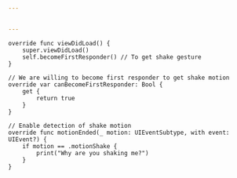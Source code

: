 ```yaml
---


---
```


<pre><code>override func viewDidLoad() {
    super.viewDidLoad()
    self.becomeFirstResponder() // To get shake gesture
}

// We are willing to become first responder to get shake motion
override var canBecomeFirstResponder: Bool {
    get {
        return true
    }
}

// Enable detection of shake motion
override func motionEnded(_ motion: UIEventSubtype, with event: UIEvent?) {
    if motion == .motionShake {
        print("Why are you shaking me?")
    }
}
</code></pre>

